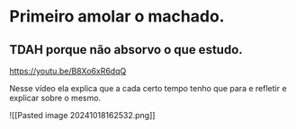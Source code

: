 # Primeiro amolar o machado.


## TDAH porque não absorvo o que estudo.

https://youtu.be/B8Xo6xR6dqQ

Nesse vídeo ela explica que a cada certo tempo tenho que para e refletir e explicar sobre o mesmo.

![[Pasted image 20241018162532.png]]




